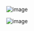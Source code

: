 ![image](https://github.com/user-attachments/assets/829c51bb-dc34-4bf6-9281-59b41a6c5c7d)

![image](https://github.com/user-attachments/assets/d1780947-1a27-4f5d-a28e-0febb63f3f46)
